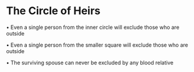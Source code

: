 The Circle of Heirs
===================

• Even a single person from the inner circle will exclude those who are
outside

• Even a single person from the smaller square will exclude those who
are outside

• The surviving spouse can never be excluded by any blood relative


